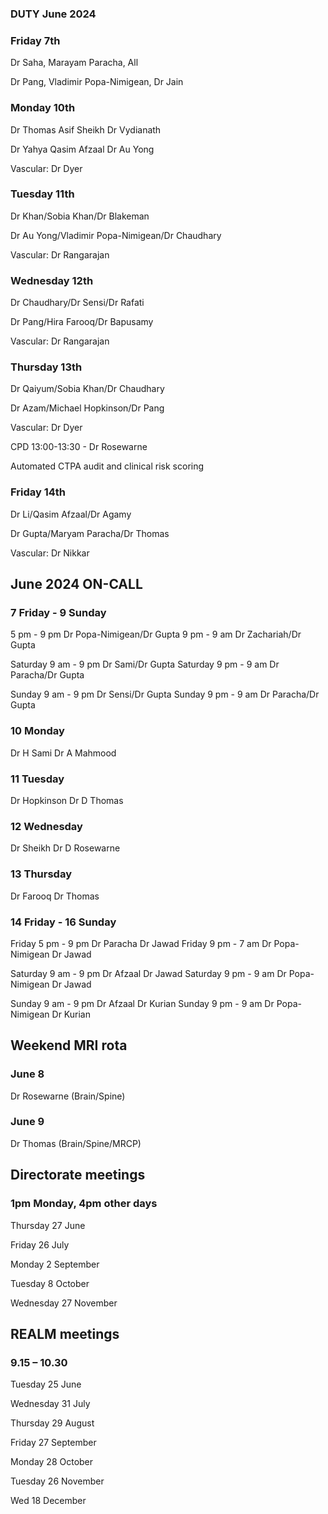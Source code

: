 

### DUTY June 2024

### Friday 7th
Dr Saha, Marayam Paracha, All

Dr Pang, Vladimir Popa-Nimigean, Dr Jain

### Monday 10th
Dr Thomas Asif Sheikh Dr Vydianath

Dr Yahya Qasim Afzaal Dr Au Yong

Vascular: Dr Dyer

### Tuesday 11th
Dr Khan/Sobia Khan/Dr Blakeman

Dr Au Yong/Vladimir Popa-Nimigean/Dr Chaudhary

Vascular: Dr Rangarajan

### Wednesday 12th
Dr Chaudhary/Dr Sensi/Dr Rafati

Dr Pang/Hira Farooq/Dr Bapusamy

Vascular: Dr Rangarajan

### Thursday 13th
Dr Qaiyum/Sobia Khan/Dr Chaudhary

Dr Azam/Michael Hopkinson/Dr Pang

Vascular: Dr Dyer

CPD 13:00-13:30 - Dr Rosewarne

Automated CTPA audit and clinical risk scoring 

### Friday 14th
Dr Li/Qasim Afzaal/Dr Agamy

Dr Gupta/Maryam Paracha/Dr Thomas

Vascular: Dr Nikkar



## June 2024 ON-CALL

### 7	Friday - 9 Sunday
5 pm - 9 pm	Dr Popa-Nimigean/Dr Gupta
9 pm - 9 am	Dr Zachariah/Dr Gupta

Saturday 9 am - 9 pm	Dr Sami/Dr Gupta
Saturday 9 pm - 9 am 	Dr Paracha/Dr Gupta

Sunday 9 am - 9 pm	Dr Sensi/Dr Gupta
Sunday 9 pm - 9 am	Dr Paracha/Dr Gupta

### 10 Monday				
Dr H Sami	Dr A Mahmood

### 11	Tuesday			
Dr Hopkinson	Dr D Thomas

### 12	Wednesday			
Dr Sheikh	Dr D Rosewarne

### 13	Thursday 
Dr Farooq	Dr Thomas

###  14	Friday - 16 Sunday
Friday 5 pm - 9 pm	Dr Paracha		Dr Jawad
Friday 9 pm - 7 am	Dr Popa-Nimigean	Dr Jawad

Saturday 9 am - 9 pm	Dr Afzaal		Dr Jawad
Saturday 9 pm - 9 am	Dr Popa-Nimigean	Dr Jawad

Sunday 9 am - 9 pm	Dr Afzaal		Dr Kurian
Sunday 9 pm - 9 am 	Dr Popa-Nimigean	Dr Kurian

## Weekend MRI rota
		
### June 8

Dr Rosewarne	(Brain/Spine)

### June 9

Dr Thomas	(Brain/Spine/MRCP)




## Directorate meetings  
### 1pm Monday, 4pm other days


Thursday 27 June

Friday 26 July

Monday 2 September

Tuesday 8 October

Wednesday 27 November


## REALM meetings
### 9.15 – 10.30


Tuesday 25 June 	

Wednesday 31 July 	

Thursday 29 August	

Friday 27 September

Monday 28 October  

Tuesday 26 November		

Wed 18 December	





